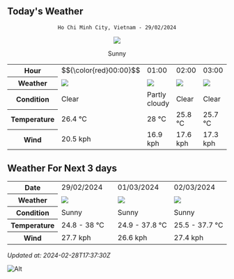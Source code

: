 ## Today's Weather
<div align="center">

`Ho Chi Minh City, Vietnam - 29/02/2024`

<img src="https://cdn.weatherapi.com/weather/64x64/day/113.png"/>

Sunny

</div>


<table>
    <tr>
        <th>Hour</th>
          <td>$${\color{red}00:00}$$</td>   <td>01:00</div>   <td>02:00</div>   <td>03:00</div>   <td>04:00</div>   <td>05:00</div>   <td>06:00</div>   <td>07:00</div>   <td>08:00</div>   <td>09:00</div>   <td>10:00</div>   <td>11:00</div>   <td>12:00</div>   <td>13:00</div>   <td>14:00</div>   <td>15:00</div>   <td>16:00</div>   <td>17:00</div>   <td>18:00</div>   <td>19:00</div>   <td>20:00</div>   <td>21:00</div>   <td>22:00</div>   <td>23:00</div> 
    </tr>
    <tr>
        <th>Weather</th>
        <td><img src="https://cdn.weatherapi.com/weather/64x64/night/113.png"></img></td><td><img src="https://cdn.weatherapi.com/weather/64x64/night/116.png"></img></td><td><img src="https://cdn.weatherapi.com/weather/64x64/night/113.png"></img></td><td><img src="https://cdn.weatherapi.com/weather/64x64/night/113.png"></img></td><td><img src="https://cdn.weatherapi.com/weather/64x64/night/113.png"></img></td><td><img src="https://cdn.weatherapi.com/weather/64x64/night/113.png"></img></td><td><img src="https://cdn.weatherapi.com/weather/64x64/night/113.png"></img></td><td><img src="https://cdn.weatherapi.com/weather/64x64/day/113.png"></img></td><td><img src="https://cdn.weatherapi.com/weather/64x64/day/113.png"></img></td><td><img src="https://cdn.weatherapi.com/weather/64x64/day/113.png"></img></td><td><img src="https://cdn.weatherapi.com/weather/64x64/day/113.png"></img></td><td><img src="https://cdn.weatherapi.com/weather/64x64/day/113.png"></img></td><td><img src="https://cdn.weatherapi.com/weather/64x64/day/113.png"></img></td><td><img src="https://cdn.weatherapi.com/weather/64x64/day/113.png"></img></td><td><img src="https://cdn.weatherapi.com/weather/64x64/day/113.png"></img></td><td><img src="https://cdn.weatherapi.com/weather/64x64/day/113.png"></img></td><td><img src="https://cdn.weatherapi.com/weather/64x64/day/113.png"></img></td><td><img src="https://cdn.weatherapi.com/weather/64x64/day/113.png"></img></td><td><img src="https://cdn.weatherapi.com/weather/64x64/day/113.png"></img></td><td><img src="https://cdn.weatherapi.com/weather/64x64/night/113.png"></img></td><td><img src="https://cdn.weatherapi.com/weather/64x64/night/113.png"></img></td><td><img src="https://cdn.weatherapi.com/weather/64x64/night/113.png"></img></td><td><img src="https://cdn.weatherapi.com/weather/64x64/night/113.png"></img></td><td><img src="https://cdn.weatherapi.com/weather/64x64/night/113.png"></img></td>
    </tr>
    <tr>
        <th>Condition</th>
        <td width="200px">Clear </td><td width="200px">Partly cloudy</td><td width="200px">Clear </td><td width="200px">Clear </td><td width="200px">Clear </td><td width="200px">Clear </td><td width="200px">Clear </td><td width="200px">Sunny</td><td width="200px">Sunny</td><td width="200px">Sunny</td><td width="200px">Sunny</td><td width="200px">Sunny</td><td width="200px">Sunny</td><td width="200px">Sunny</td><td width="200px">Sunny</td><td width="200px">Sunny</td><td width="200px">Sunny</td><td width="200px">Sunny</td><td width="200px">Sunny</td><td width="200px">Clear </td><td width="200px">Clear </td><td width="200px">Clear </td><td width="200px">Clear </td><td width="200px">Clear </td>
    </tr>
    <tr>
        <th>Temperature</th>
        <td>26.4 °C</td><td>28 °C</td><td>25.8 °C</td><td>25.7 °C</td><td>25.7 °C</td><td>25.3 °C</td><td>24.8 °C</td><td>25.5 °C</td><td>27.7 °C</td><td>30.1 °C</td><td>32.4 °C</td><td>34.4 °C</td><td>35.9 °C</td><td>37.4 °C</td><td>38 °C</td><td>37.7 °C</td><td>35.7 °C</td><td>32.7 °C</td><td>29.9 °C</td><td>28 °C</td><td>27.3 °C</td><td>27.1 °C</td><td>27 °C</td><td>26.9 °C</td>
    </tr>
    <tr>
        <th>Wind</th>
        <td>20.5 kph</td><td>16.9 kph</td><td>17.6 kph</td><td>17.3 kph</td><td>15.1 kph</td><td>12.6 kph</td><td>9 kph</td><td>7.9 kph</td><td>11.2 kph</td><td>13 kph</td><td>11.9 kph</td><td>11.2 kph</td><td>10.1 kph</td><td>8.3 kph</td><td>6.1 kph</td><td>14 kph</td><td>24.5 kph</td><td>27.7 kph</td><td>25.2 kph</td><td>24.5 kph</td><td>23.8 kph</td><td>22.3 kph</td><td>21.6 kph</td><td>22.7 kph</td>
    </tr>
</table>


## Weather For Next 3 days


<table>
    <tr>
        <th>Date</th>
        <td>29/02/2024</td><td>01/03/2024</td><td>02/03/2024</td>
    </tr>
    <tr>
        <th>Weather</th>
        <td><img src="https://cdn.weatherapi.com/weather/64x64/day/113.png"></img></td><td><img src="https://cdn.weatherapi.com/weather/64x64/day/113.png"></img></td><td><img src="https://cdn.weatherapi.com/weather/64x64/day/113.png"></img></td>
    </tr>
    <tr>
        <th>Condition</th>
        <td width="200px">Sunny</td><td width="200px">Sunny</td><td width="200px">Sunny</td>
    </tr>
    <tr>
        <th>Temperature</th>
        <td>24.8 -  38 °C</td><td>24.9 -  37.8 °C</td><td>25.5 -  37.7 °C</td>
    </tr>
    <tr>
        <th>Wind</th>
        <td>27.7 kph</td><td>26.6 kph</td><td>27.4 kph</td>
    </tr>
</table>


*Updated at: 2024-02-28T17:37:30Z*

![Alt](https://repobeats.axiom.co/api/embed/7d451ae2cdef1648d2e14e5cc714356b2ebae209.svg "Repobeats analytics image")